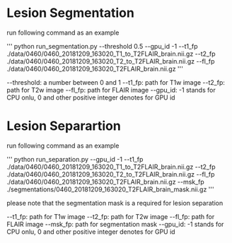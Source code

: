 # Lesion Segmentation

run following command as an example

'''
python run_segmentation.py --threshold 0.5 --gpu_id -1 --t1_fp ./data/0460/0460_20181209_163020_T1_to_T2FLAIR_brain.nii.gz --t2_fp ./data/0460/0460_20181209_163020_T2_to_T2FLAIR_brain.nii.gz --fl_fp ./data/0460/0460_20181209_163020_T2FLAIR_brain.nii.gz
'''

--threshold: a number between 0 and 1
--t1_fp: path for T1w image
--t2_fp: path for T2w image
--fl_fp: path for FLAIR image
--gpu_id: -1 stands for CPU onlu, 0 and other positive integer denotes for GPU id


# Lesion Separartion

run following command as an example


'''
python run_separation.py --gpu_id -1 --t1_fp ./data/0460/0460_20181209_163020_T1_to_T2FLAIR_brain.nii.gz --t2_fp ./data/0460/0460_20181209_163020_T2_to_T2FLAIR_brain.nii.gz --fl_fp ./data/0460/0460_20181209_163020_T2FLAIR_brain.nii.gz --msk_fp ./segmentations/0460_20181209_163020_T2FLAIR_brain_mask.nii.gz
'''

please note that the segmentation mask is a required for lesion separation

--t1_fp: path for T1w image
--t2_fp: path for T2w image
--fl_fp: path for FLAIR image
--msk_fp: path for segmentation mask
--gpu_id: -1 stands for CPU onlu, 0 and other positive integer denotes for GPU id
